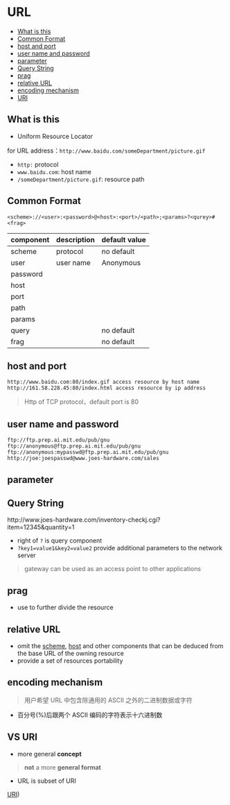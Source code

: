 # URL

* [What is this](#what-is-this)
* [Common Format](#common-format)
* [host and port](#host-and-port)
* [user name and password](#user-name-and-password)
* [parameter](#parameter)
* [Query String](#query-string)
* [prag](#prag)
* [relative URL](#relative-url)
* [encoding mechanism](#encoding-mechanism)
* [URI](#uri)

## What is this

- Uniform Resource Locator

for URL address：`http://www.baidu.com/someDepartment/picture.gif`

- `http:` protocol
- `www.baidu.com`: host name
- `/someDepartment/picture.gif`: resource path

## Common Format

`<scheme>://<user>:<password>@<host>:<port>/<path>;<params>?<qurey>#<frag>`

| component | description | default value |
| --------- | ----------- | ------------- |
| scheme    | protocol    | no default    |
| user      | user name   | Anonymous     |
| password  |             |               |
| host      |             |               |
| port      |             |               |
| path      |             |               |
| params    |             |               |
| query     |             | no default    |
| frag      |             | no default    |

## host and port

```
http://www.baidu.com:80/index.gif access resource by host name
http://161.58.228.45:80/index.html access resource by ip address
```

> Http of TCP protocol，default port is 80

## user name and password

```
ftp://ftp.prep.ai.mit.edu/pub/gnu
ftp://anonymous@ftp.prep.ai.mit.edu/pub/gnu
ftp://anonymous:mypasswd@ftp.prep.ai.mit.edu/pub/gnu
http://joe:joespasswd@www.joes-hardware.com/sales
```

## parameter

## Query String

<eenter>
http://www.joes-hardware.com/inventory-checkj.cgi?item=12345&quantity=1
</eenter>

- right of `?` is query component
- `?key1=value1&key2=value2` provide additional parameters to the network server

> gateway can be used as an access point to other applications

## prag

- use to further divide the resource

## relative URL

- omit the [scheme](#scheme), [host](#host-and-port) and other components that can be deduced from the base URL of the owning resource
- provide a set of resources portability

## encoding mechanism

> 用户希望 URL 中包含除通用的 ASCII 之外的二进制数据或字符
> 

- 百分号(%)后跟两个 ASCII 编码的字符表示十六进制数

## VS URI

- more general **concept**

> **not** a more **general format**

- URL is subset of URI

[URI](network-uri.md))
